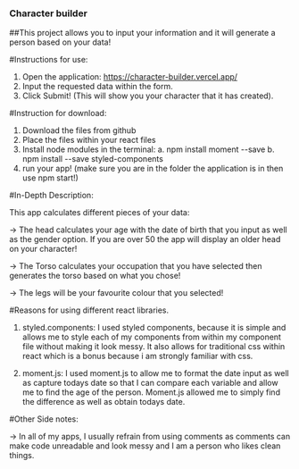 ### Character builder

##This project allows you to input your information and it will generate a person based on your data!

#Instructions for use:

1. Open the application: https://character-builder.vercel.app/
2. Input the requested data within the form.
3. Click Submit! (This will show you your character that it has created).

#Instruction for download:

1. Download the files from github
2. Place the files within your react files
3. Install node modules in the terminal:
   a. npm install moment --save
   b. npm install --save styled-components
4. run your app! (make sure you are in the folder the application is in then use npm start!)

#In-Depth Description:

This app calculates different pieces of your data:

-> The head calculates your age with the date of birth that you input as well as the gender option. If you are over 50 the app will display an older head on your character!

-> The Torso calculates your occupation that you have selected then generates the torso based on what you chose!

-> The legs will be your favourite colour that you selected!

#Reasons for using different react libraries.

1. styled.components: I used styled components, because it is simple and allows me to style each of my components from within my component file without making it look messy. It also allows for traditional css within react which is a bonus because i am strongly familiar with css.

2. moment.js: I used moment.js to allow me to format the date input as well as capture todays date so that I can compare each variable and allow me to find the age of the person. Moment.js allowed me to simply find the difference as well as obtain todays date.

#Other Side notes:

-> In all of my apps, I usually refrain from using comments as comments can make code unreadable and look messy and I am a person who likes clean things.
